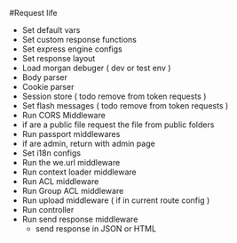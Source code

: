 #Request life

- Set default vars
- Set custom response functions
- Set express engine configs
- Set response layout
- Load morgan debuger ( dev or test env )
- Body parser
- Cookie parser
- Session store ( todo remove from token requests )
- Set flash messages ( todo remove from token requests )
- Run CORS Middleware
- if are a public file request the file from public folders
- Run passport middlewares
- if are admin, return with admin page
- Set i18n configs
- Run the we.url middleware
- Run context loader middleware
- Run ACL middleware
- Run Group ACL middleware
- Run upload middleware ( if in current route config )
- Run controller
- Run send response middleware
  - send response in JSON or HTML
